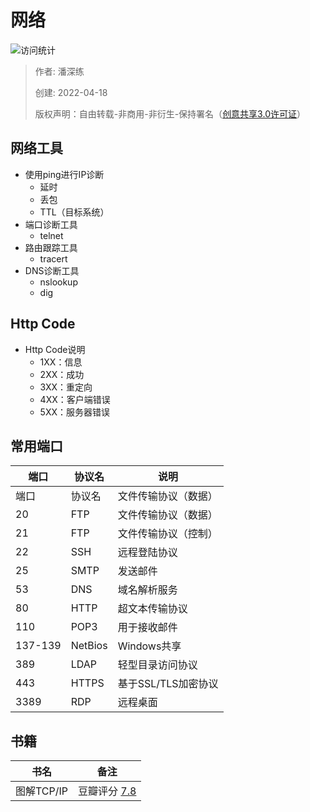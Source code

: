 # 网络

![访问统计](https://visitor-badge.glitch.me/badge?page_id=senlypan.qa.02-tcp-ip-socket&left_color=blue&right_color=red)

> 作者: 潘深练
>
> 创建: 2022-04-18
>
> 版权声明：自由转载-非商用-非衍生-保持署名（[创意共享3.0许可证](https://creativecommons.org/licenses/by-nc-nd/3.0/deed.zh)）


## 网络工具

- 使用ping进行IP诊断
    - 延时
    - 丢包
    - TTL（目标系统）
- 端口诊断工具
    - telnet
- 路由跟踪工具
    - tracert
- DNS诊断工具
    - nslookup
    - dig

## Http Code

- Http Code说明
    - 1XX：信息
    - 2XX：成功
    - 3XX：重定向
    - 4XX：客户端错误
    - 5XX：服务器错误

## 常用端口

|端口  | 协议名|说明|
|------|------|-------|
|端口  | 协议名|文件传输协议（数据）|
|20  | FTP| 文件传输协议（数据）|
|21  | FTP| 文件传输协议（控制）|
|22  | SSH | 远程登陆协议|
|25  | SMTP| 发送邮件|
|53  | DNS | 域名解析服务|
|80  | HTTP| 超文本传输协议|
|110  | POP3| 用于接收邮件|
|137-139 | NetBios| Windows共享|
|389  | LDAP| 轻型目录访问协议|
|443  | HTTPS| 基于SSL/TLS加密协议|
|3389 | RDP| 远程桌面|

## 书籍

书名 | 备注
---- | ---- 
图解TCP/IP| 豆瓣评分 [7.8](https://book.douban.com/subject/24737674/)
 